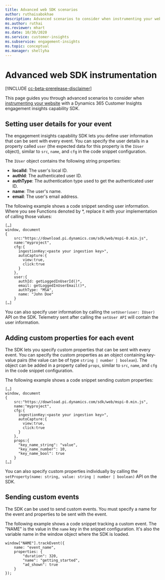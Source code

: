 ```yaml
---
title: Advanced web SDK scenarios
author: ruthaisabokhae
description: Advanced scenarios to consider when instrumenting your website with an SDK.
ms.author: ruthai
ms.reviewer: mhart
ms.date: 10/30/2020
ms.service: customer-insights
ms.subservice: engagement-insights
ms.topic: conceptual
ms.manager: shellyha
---
```


# Advanced web SDK instrumentation

[!INCLUDE [cc-beta-prerelease-disclaimer](includes/cc-beta-prerelease-disclaimer.md)]

This page guides you through advanced scenarios to consider when [instrumenting your website](instrument-website.md) with a Dynamics 365 Customer Insights engagement insights capability SDK.

## Setting user details for your event

The engagement insights capability SDK lets you define user information that can be sent with every event. You can specify the user details in a property called `user` (the expected data for this property is the `IUser` object), similar to `src`, `name`, and `cfg` in the code snippet configuration.

The `IUser` object contains the following string properties:

- **localId**: The user's local ID.
- **authId**: The authenticated user ID.
- **authType**: The authentication type used to get the authenticated user ID.
- **name**: The user's name.
- **email**: The user's email address.
    
The following example shows a code snippet sending user information. Where you see Functions denoted by *, replace it with your implementation of calling those values:  

```
[…]
window, document 
{
    src:"https://download.pi.dynamics.com/sdk/web/mspi-0.min.js", 
    name:"myproject",      
    cfg:{ 
      ingestionKey:<paste your ingestion key>", 
      autoCapture:{ 
        view:true, 
        click:true 
      }
    },
    user:{
      authId: getLoggedInUserId()*,
      email: getLoggedInUserEmail()*,
      authType: "MSA",
      name: "John Doe"
    }
[…]
```

You can also specify user information by calling the `setUser(user: IUser)` API on the SDK. Telemetry sent after calling the `setUser API` will contain the user information.

## Adding custom properties for each event

The SDK lets you specify custom properties that can be sent with every event. You can specify the custom properties as an object containing key-value pairs (the value can be of type `string | number | boolean`). The object can be added in a property called `props`, similar to `src`, `name`, and `cfg` in the code snippet configuration. 

The following example shows a code snippet sending custom properties:

```
[…]
window, document 
{
    src:"https://download.pi.dynamics.com/sdk/web/mspi-0.min.js", 
    name:"myproject",      
    cfg:{ 
      ingestionKey:<paste your ingestion key>", 
      autoCapture:{ 
        view:true, 
        click:true 
      }
    },
    props:{
      "key_name_string": "value",
      "key_name_number": 10,
      "key_name_bool": true
    }
[…]
```

You can also specify custom properties individually by calling the `setProperty(name: string, value: string | number | boolean)` API on the SDK.

## Sending custom events

The SDK can be used to send custom events. You must specify a name for the event and properties to be sent with the event.

The following example shows a code snippet tracking a custom event. The "NAME" is the value in the `name` key in the snippet configuration. It's also the variable name in the window object where the SDK is loaded.

```
window["NAME"].trackEvent({
    name: "event_name",
    properties: {
        "duration": 320,
        "name": "getting_started",
        "ad_shown": true
    }
});
```
